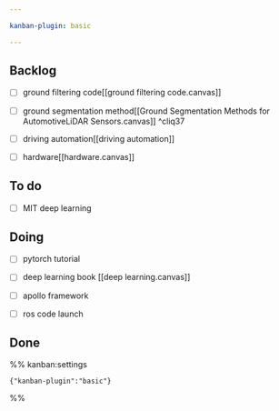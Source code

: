 ```yaml
---

kanban-plugin: basic

---
```


## Backlog

- [ ] ground filtering code[[ground filtering code.canvas]]
- [ ] ground segmentation method[[Ground Segmentation Methods for AutomotiveLiDAR Sensors.canvas]] ^cliq37
- [ ] driving automation[[driving automation]]
- [ ] hardware[[hardware.canvas]]


## To do

- [ ] MIT deep learning


## Doing

- [ ] pytorch tutorial
- [ ] deep learning book [[deep learning.canvas]]
- [ ] apollo framework
- [ ] ros code launch


## Done





%% kanban:settings
```
{"kanban-plugin":"basic"}
```
%%